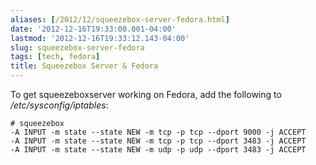 ```yaml
---
aliases: [/2012/12/squeezebox-server-fedora.html]
date: '2012-12-16T19:33:00.001-04:00'
lastmod: '2012-12-16T19:33:12.143-04:00'
slug: squeezebox-server-fedora
tags: [tech, fedora]
title: Squeezebox Server & Fedora
---
```


  
To get squeezeboxserver working on Fedora, add the following to
_/etc/sysconfig/iptables_:  
  

    
    
    # squeezebox  
    -A INPUT -m state --state NEW -m tcp -p tcp --dport 9000 -j ACCEPT  
    -A INPUT -m state --state NEW -m tcp -p tcp --dport 3483 -j ACCEPT  
    -A INPUT -m state --state NEW -m udp -p udp --dport 3483 -j ACCEPT  
    

  

